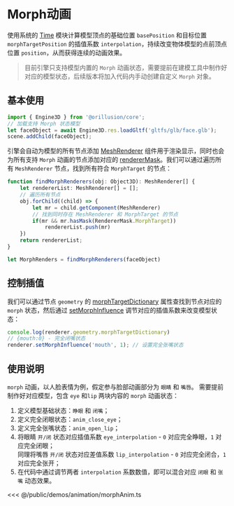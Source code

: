 # Morph动画

使用系统的 [Time](/api/classes/Time) 模块计算模型顶点的基础位置 `basePosition` 和目标位置 `morphTargetPosition` 的插值系数 `interpolation`，持续改变物体模型的点前顶点位置 `position`，从而获得连续的动画效果。

> 目前引擎只支持模型内置的 `Morph` 动画状态，需要提前在建模工具中制作好对应的模型状态，后续版本将加入代码内手动创建自定义 `Morph` 对象。

## 基本使用

```ts
import { Engine3D } from '@orillusion/core';
// 加载支持 Morph 状态模型
let faceObject = await Engine3D.res.loadGltf('gltfs/glb/face.glb');
scene.addChild(faceObject);
```
引擎会自动为模型的所有节点添加 [MeshRenderer](/api/classes/MeshRenderer) 组件用于渲染显示，同时也会为所有支持 `Morph` 动画的节点添加对应的 [rendererMask](/api/classes/MeshRenderer#renderermask)。我们可以通过遍历所有 `MeshRenderer` 节点，找到所有符合 `MorphTarget` 的节点：
```ts
function findMorphRenderers(obj: Object3D): MeshRenderer[] {
    let rendererList: MeshRenderer[] = [];
    // 遍历所有节点
    obj.forChild((child) => {
        let mr = child.getComponent(MeshRenderer)
        // 找到同时存在 MeshRenderer 和 MorphTarget 的节点
        if(mr && mr.hasMask(RendererMask.MorphTarget))
            rendererList.push(mr)   
    })
    return rendererList;
}

let MorphRenders = findMorphRenderers(faceObject)
```

## 控制插值
我们可以通过节点 `geometry` 的 [morphTargetDictionary](/api/classes/GeometryBase#morphtargetdictionary) 属性查找到节点对应的 `morph` 状态，然后通过 [setMorphInfluence](/api/classes/MeshRenderer#setmorphinfluence) 调节对应的插值系数来改变模型状态：
```ts
console.log(renderer.geometry.morphTargetDictionary)
// {mouth:0} - 完全闭嘴状态
renderer.setMorphInfluence('mouth', 1); // 设置完全张嘴状态
```

## 使用说明
`morph` 动画，以人脸表情为例，假定参与脸部动画部分为 `眼睛` 和 `嘴唇`。 需要提前制作好对应模型，包含 `eye` 和`lip` 两块内容的 `morph` 动画状态：

1. 定义模型基础状态：`睁眼` 和 `闭嘴`；
2. 定义完全闭眼状态：`anim_close_eye`；
3. 定义完全张嘴状态：`anim_open_lip`；
4. 将眼睛 `开/闭` 状态对应插值系数 `eye_interpolation` - `0` 对应完全睁眼，`1` 对应完全闭眼；   
同理将嘴唇 `开/闭` 状态对应差值系数 `lip_interpolation` - `0` 对应完全闭合，`1` 对应完全张开；
5. 在代码中通过调节两者 `interpolation` 系数数值，即可以混合对应 `闭眼` 和 `张嘴` 动态效果。

<Demo :height="500" src="/demos/animation/morphAnim.ts"></Demo>

<<< @/public/demos/animation/morphAnim.ts